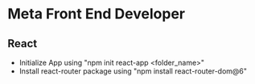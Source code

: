 # Meta Front End Developer

## React

- Initialize App using "npm init react-app <folder_name>" 
- Install react-router package using "npm install react-router-dom@6"
